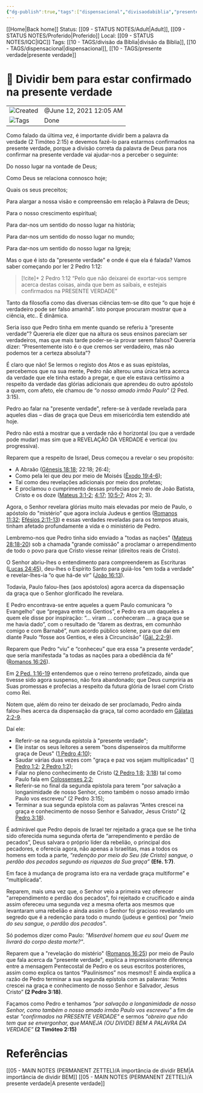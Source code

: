 ```yaml
---
{"dg-publish":true,"tags":["dispensacional","divisaodabiblia","presenteverdade"],"mature-status":"Adult","message_category":"Doutrinal","created":"2025-10-16T10:29:07.442+01:00","speech-status":"Proferido","local":"iqc","dg-note-icon":"adult","noteIcon":"adult","updated":"2025-10-30T14:43:51.510+00:00","title":"Dividir bem para estar confirmado na presente verdade","dgPassFrontmatter":true,"permalink":"/05-main-notes-permanent-zettel/dividir-bem-para-estar-confirmado-na-presente-verdade/"}
---
```


[[Home\|Back home]]
Status: [[09 - STATUS NOTES/Adult\|Adult]], [[09 - STATUS NOTES/Proferido\|Proferido]]
Local: [[09 - STATUS NOTES/IQC\|IQC]]
Tags: [[10 - TAGS/divisão da Bíblia\|divisão da Bíblia]], [[10 - TAGS/dispensacional\|dispensacional]], [[10 - TAGS/presente verdade\|presente verdade]]

# 📓 Dividir bem para estar confirmado na presente verdade

|                                                        |                         |
| ------------------------------------------------------ | ----------------------- |
| ![](Dashboard/Attachments/clock_gray%20201.svg)Created | @June 12, 2021 12:05 AM |
| ![](Dashboard/Attachments/list_gray%20935.svg)Tags     | Done                    |

Como falado da última vez, é importante dividir bem a palavra da verdade (2 Timóteo 2:15) e devemos fazê-lo para estarmos confirmados na presente verdade, porque a divisão correta da palavra de Deus para nos confirmar na presente verdade vai ajudar-nos a perceber o seguinte: 

Do nosso lugar na vontade de Deus; 

Como Deus se relaciona connosco hoje; 

Quais os seus preceitos; 

Para alargar a nossa visão e compreensão em relação à Palavra de Deus; 

Para o nosso crescimento espiritual; 

Para dar-nos um sentido do nosso lugar na história; 

Para dar-nos um sentido do nosso lugar no mundo; 

Para dar-nos um sentido do nosso lugar na Igreja; 

Mas o que é isto da "presente verdade" e onde é que ela é falada? Vamos saber começando por ler 2 Pedro 1:12: 

>[!cite]+ 2 Pedro 1:12
>“Pelo que não deixarei de exortar-vos sempre acerca destas coisas, ainda que bem as saibais, e estejais confirmados na PRESENTE VERDADE”

Tanto da filosofia como das diversas ciências tem-se dito que “o que hoje é verdadeiro pode ser falso amanhã”. Isto porque procuram mostrar que a ciência, etc.. É dinâmica. 

Seria isso que Pedro tinha em mente quando se referiu à “presente verdade”? Quereria ele dizer que na altura os seus ensinos pareciam ser verdadeiros, mas que mais tarde poder-se-ia provar serem falsos? Quereria dizer: “Presentemente isto é o que cremos ser verdadeiro, mas não podemos ter a certeza absoluta”?       

É claro que não! Se lermos o registo dos Atos e as suas epístolas, percebemos que na sua mente, Pedro não alterou uma única letra acerca da verdade que ele tinha estado a pregar, e que ele estava certíssimo a respeito da verdade das glórias adicionais que aprendeu do outro apóstolo a quem, com afeto, ele chamou de *“o nosso amado irmão Paulo”* (2 Ped. 3:15). 

Pedro ao falar na "presente verdade", refere-se à verdade revelada para aqueles dias – dias de graça que Deus em misericórdia tem estendido até hoje. 

Pedro não está a mostrar que a verdade não é horizontal (ou que a verdade pode mudar) mas sim que a REVELAÇÃO DA VERDADE é vertical (ou progressiva). 

Reparem que a respeito de Israel, Deus começou a revelar o seu propósito: 
- A Abraão ([Gênesis 18:18](https://www.biblegateway.com/passage/?search=G%C3%AAnesis%2018%3A18&version=ARC); 22:18; 26:4);  
- Como pela lei que deu por meio de Moisés ([Êxodo 19:4-6](https://www.biblegateway.com/passage/?search=%C3%8Axodo+19%3A4-6&version=ARC));  
- Tal como deu revelações adicionais por meio dos profetas;  
- E proclamou o cumprimento dessas profecias por meio de João Batista, Cristo e os doze ([Mateus 3:1-2](https://www.biblegateway.com/passage/?search=Mateus+3%3A1-2&version=ARC); [4:17;](https://www.biblegateway.com/passage/?search=Mateus%204%3A17&version=ARC) [10:5-7](https://www.biblegateway.com/passage/?search=Mateus+10%3A5-7&version=ARC); Atos 2; 3). 

Agora, o Senhor revelara glórias muito mais elevadas por meio de Paulo, o apóstolo do "mistério" que agora incluía Judeus e gentios ([Romanos 11:32](https://www.biblegateway.com/passage/?search=Romanos+11%3A32&version=ARC); [Efésios 2:11-13](https://www.biblegateway.com/passage/?search=Ef%C3%A9sios+2%3A11-13&version=ARC)) e essas verdades reveladas para os tempos atuais, tinham afetado profundamente a vida e o ministério de Pedro. 

Lembremo-nos que Pedro tinha sido enviado a "todas as nações" ([Mateus 28:18-20](https://www.biblegateway.com/passage/?search=Mateus+28%3A18-20&version=ARC)) sob a chamada "grande comissão" a proclamar o arrependimento de todo o povo para que Cristo viesse reinar (direitos reais de Cristo). 

O Senhor abriu-lhes o entendimento para compreenderem as Escrituras ([Lucas 24:45](https://www.biblegateway.com/passage/?search=Lucas%2024%3A45&version=ARC)), deu-lhes o Espírito Santo para guiá-los "em toda a verdade" e revelar-lhes-ia “o que há-de vir” ([João 16:13](https://www.biblegateway.com/passage/?search=Jo%C3%A3o+16%3A13&version=ARC)). 

Todavia, Paulo falou-lhes (aos apóstolos) agora acerca da dispensação da graça que o Senhor glorificado lhe revelara.  

E Pedro encontrava-se entre aqueles a quem Paulo comunicara “o Evangelho” que “pregava entre os Gentios”, e Pedro era um daqueles a quem ele disse por inspiração: “… viram … conheceram … a graça que se me havia dado”, com o resultado de “darem as dextras, em comunhão comigo e com Barnabé”, num acordo público solene, para que daí em diante Paulo “fosse aos Gentios, e eles à Circuncisão” ([Gál. 2:2-9](https://www.biblegateway.com/passage/?search=G%C3%A1latas+2%3A2-9&version=ARC)). 

Reparem que Pedro “viu” e “conheceu” que era essa “a presente verdade”, que seria manifestada “a todas as nações para a obediência da fé”  ([Romanos 16:26](https://www.biblegateway.com/passage/?search=Romanos+16%3A26&version=ARC)). 

Em [2 Ped. 1:16-19](https://www.biblegateway.com/passage/?search=2+Pedro+1%3A16-19&version=ARC) entendemos que o reino terreno profetizado, ainda que tivesse sido agora suspenso, não fora abandonado; que Deus cumpriria as Suas promessas e profecias a respeito da futura glória de Israel com Cristo como Rei. 

Notem que, além do reino ter deixado de ser proclamado, Pedro ainda falou-lhes acerca da dispensação da graça, tal como acordado em [Gálatas 2:2-9](https://www.biblegateway.com/passage/?search=G%C3%A1latas+2%3A2-9&version=ARC).  

Daí ele:
- Referir-se na segunda epístola à "presente verdade"; 
- Ele instar os seus leitores a serem "bons dispenseiros da multiforme graça de Deus" ([1 Pedro 4:10](https://www.biblegateway.com/passage/?search=1+Pedro+4%3A10&version=ARC)); 
- Saudar várias duas vezes com "graça e paz vos sejam multiplicadas" ([1 Pedro 1:2](https://www.biblegateway.com/passage/?search=1+Pedro+1%3A2&version=ARC); [2 Pedro 1:2](https://www.biblegateway.com/passage/?search=2+Pedro+1%3A2&version=ARC)); 
- Falar no pleno conhecimento de Cristo ([2 Pedro 1:8](https://www.biblegateway.com/passage/?search=2+Pedro+1%3A8&version=ARC); [3:18](https://www.biblegateway.com/passage/?search=2+Pedro+3%3A18&version=ARC)) tal como Paulo fala em [Colossenses 2:2](https://www.biblegateway.com/passage/?search=Colossenses+2%3A2&version=ARC); 
- Referir-se no final da segunda epístola para terem "por salvação a longanimidade de nosso Senhor, como também o nosso amado irmão Paulo vos escreveu" (2 Pedro 3:15);
- Terminar a sua segunda epístola com as palavras “Antes crescei na graça e conhecimento de nosso Senhor e Salvador, Jesus Cristo” ([2 Pedro 3:18](https://www.biblegateway.com/passage/?search=2+Pedro+3%3A18&version=ARC)). 

É admirável que Pedro depois de Israel ter rejeitado a graça que se lhe tinha sido oferecida numa segunda oferta de “arrependimento e perdão de pecados”, Deus salvara o próprio líder da rebelião, o principal dos pecadores, e oferecia agora, não apenas a Israelitas, mas a todos os homens em toda a parte, *“redenção por meio do Seu (de Cristo) sangue, o perdão dos pecados segundo as riquezas da Sua graça”* **(Efé. 1:7)**. 

Em face à mudança de programa isto era na verdade graça multiforme” e “multiplicada”.  

Reparem, mais uma vez que, o Senhor veio a primeira vez oferecer "arrependimento e perdão dos pecados", foi rejeitado e crucificado e ainda assim ofereceu uma segunda vez a mesma oferta aos mesmos que levantaram uma rebelião e ainda assim o Senhor foi gracioso revelando um segredo que é a redenção para todo o mundo (judeus e gentios) por *"meio do seu sangue, o perdão dos pecados"*. 

Só podemos dizer como Paulo: *"Miserável homem que eu sou! Quem me livrará do corpo desta morte?"*. 

Reparem que a "revelação do mistério" ([Romanos 16:25](https://www.biblegateway.com/passage/?search=Romanos+16%3A25&version=ARC)) por meio de Paulo que fala acerca da "presente verdade", explica a impressionante diferença entre a mensagem Pentecostal de Pedro e os seus escritos posteriores, assim como explica os tantos “Paulinismos” nos mesmos!! E ainda explica a razão de Pedro terminar a sua segunda epístola com as palavras: “Antes crescei na graça e conhecimento de nosso Senhor e Salvador, Jesus Cristo” **(2 Pedro 3:18)**. 

Façamos como Pedro e tenhamos *"por salvação a longanimidade de nosso Senhor, como também o nosso amado irmão Paulo vos escreveu"* a fim de estar *"confirmados na PRESENTE VERDADE"* e sermos *"obreiro que não tem que se envergonhar, que MANEJA (OU DIVIDE) BEM A PALAVRA DA VERDADE”* **(2 Timóteo 2:15)**

# Referências

[[05 - MAIN NOTES (PERMANENT ZETTEL)/A importância de dividir BEM\|A importância de dividir BEM]]
[[05 - MAIN NOTES (PERMANENT ZETTEL)/A presente verdade\|A presente verdade]]